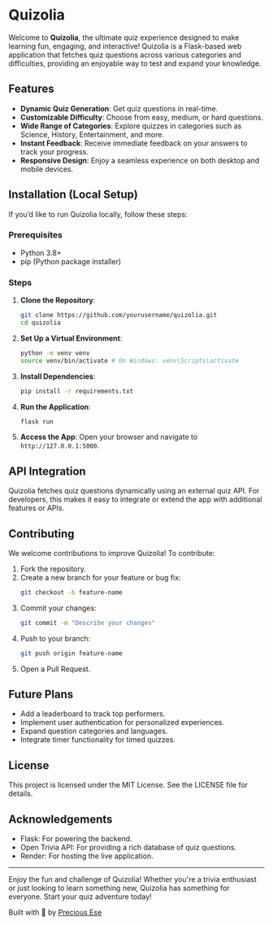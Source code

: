 # Quizolia

Welcome to **Quizolia**, the ultimate quiz experience designed to make learning fun, engaging, and interactive! Quizolia is a Flask-based web application that fetches quiz questions across various categories and difficulties, providing an enjoyable way to test and expand your knowledge.

## Features

- **Dynamic Quiz Generation**: Get quiz questions in real-time.
- **Customizable Difficulty**: Choose from easy, medium, or hard questions.
- **Wide Range of Categories**: Explore quizzes in categories such as Science, History, Entertainment, and more.
- **Instant Feedback**: Receive immediate feedback on your answers to track your progress.
- **Responsive Design**: Enjoy a seamless experience on both desktop and mobile devices.

<!-- ## Demo

Check out the live version of Quizolia: [Quizolia on Render](https://quizolia.onrender.com)

## How to Use Quizolia

1. **Access the App**: Visit the deployed link at [Quizolia](https://quizolia.onrender.com).
2. **Select a Category**: Pick a category that interests you from the dropdown menu.
3. **Choose Difficulty**: Select the difficulty level of your quiz.
4. **Start the Quiz**: Click on the "Start Quiz" button to begin.
5. **Answer Questions**: Provide answers to the questions presented and receive instant feedback.
6. **View Results**: After completing the quiz, see your score and review your answers. -->

## Installation (Local Setup)

If you’d like to run Quizolia locally, follow these steps:

### Prerequisites

- Python 3.8+
- pip (Python package installer)

### Steps

1. **Clone the Repository**:
   ```bash
   git clone https://github.com/yourusername/quizolia.git
   cd quizolia
   ```

2. **Set Up a Virtual Environment**:
   ```bash
   python -m venv venv
   source venv/bin/activate # On Windows: venv\Scripts\activate
   ```

3. **Install Dependencies**:
   ```bash
   pip install -r requirements.txt
   ```

4. **Run the Application**:
   ```bash
   flask run
   ```

5. **Access the App**:
   Open your browser and navigate to `http://127.0.0.1:5000`.

## API Integration

Quizolia fetches quiz questions dynamically using an external quiz API. For developers, this makes it easy to integrate or extend the app with additional features or APIs.

## Contributing

We welcome contributions to improve Quizolia! To contribute:

1. Fork the repository.
2. Create a new branch for your feature or bug fix:
   ```bash
   git checkout -b feature-name
   ```
3. Commit your changes:
   ```bash
   git commit -m "Describe your changes"
   ```
4. Push to your branch:
   ```bash
   git push origin feature-name
   ```
5. Open a Pull Request.

## Future Plans

- Add a leaderboard to track top performers.
- Implement user authentication for personalized experiences.
- Expand question categories and languages.
- Integrate timer functionality for timed quizzes.

## License

This project is licensed under the MIT License. See the LICENSE file for details.

## Acknowledgements

- Flask: For powering the backend.
- Open Trivia API: For providing a rich database of quiz questions.
- Render: For hosting the live application.

---

Enjoy the fun and challenge of Quizolia! Whether you're a trivia enthusiast or just looking to learn something new, Quizolia has something for everyone. Start your quiz adventure today!

Built with 💖 by [Precious Ese](https:/github.com/Layna934)
